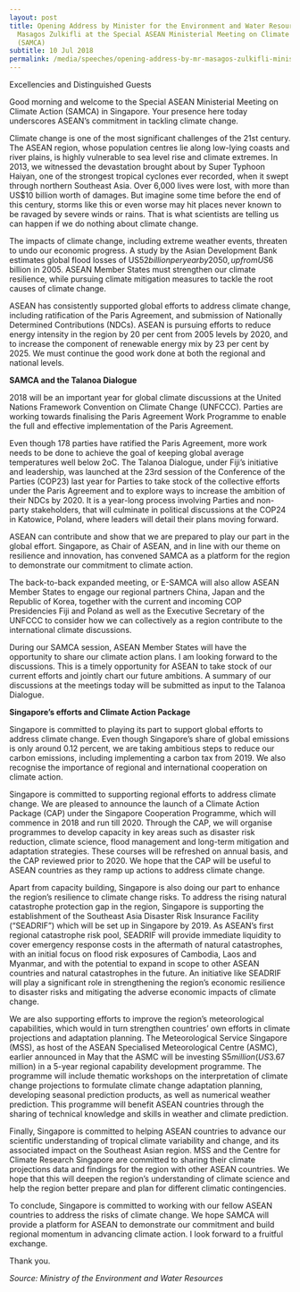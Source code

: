 ```yaml
---
layout: post
title: Opening Address by Minister for the Environment and Water Resources
  Masagos Zulkifli at the Special ASEAN Ministerial Meeting on Climate Action
  (SAMCA)
subtitle: 10 Jul 2018
permalink: /media/speeches/opening-address-by-mr-masagos-zulkifli-minister-for-the-environment-and-water-resources-at-the-special-asean-ministerial-meeting-on-climate-action-(samca)-10-july-2018/
---
```

Excellencies and Distinguished Guests

Good morning and welcome to the Special ASEAN Ministerial Meeting on Climate Action (SAMCA) in Singapore. Your presence here today underscores ASEAN’s commitment in tackling climate change.

Climate change is one of the most significant challenges of the 21st century.  The ASEAN region, whose population centres lie along low-lying coasts and river plains, is highly vulnerable to sea level rise and climate extremes.  In 2013, we witnessed the devastation brought about by Super Typhoon Haiyan, one of the strongest tropical cyclones ever recorded, when it swept through northern Southeast Asia.  Over 6,000 lives were lost, with more than US$10 billion worth of damages. But imagine some time before the end of this century, storms like this or even worse may hit places never known to be ravaged by severe winds or rains. That is what scientists are telling us can happen if we do nothing about climate change.

The impacts of climate change, including extreme weather events, threaten to undo our economic progress. A study by the Asian Development Bank estimates global flood losses of US$52 billion per year by 2050, up from US$6 billion in 2005. ASEAN Member States must strengthen our climate resilience, while pursuing climate mitigation measures to tackle the root causes of climate change.

ASEAN has consistently supported global efforts to address climate change, including ratification of the Paris Agreement, and submission of Nationally Determined Contributions (NDCs). ASEAN is pursuing efforts to reduce energy intensity in the region by 20 per cent from 2005 levels by 2020, and to increase the component of renewable energy mix by 23 per cent by 2025.  We must continue the good work done at both the regional and national levels.

**SAMCA and the Talanoa Dialogue**

2018 will be an important year for global climate discussions at the United Nations Framework Convention on Climate Change (UNFCCC).  Parties are working towards finalising the Paris Agreement Work Programme to enable the full and effective implementation of the Paris Agreement.

Even though 178 parties have ratified the Paris Agreement, more work needs to be done to achieve the goal of keeping global average temperatures well below 2oC.  The Talanoa Dialogue, under Fiji’s initiative and leadership, was launched at the 23rd session of the Conference of the Parties (COP23) last year for Parties to take stock of the collective efforts under the Paris Agreement and to explore ways to increase the ambition of their NDCs by 2020.  It is a year-long process involving Parties and non-party stakeholders, that will culminate in political discussions at the COP24 in Katowice, Poland, where leaders will detail their plans moving forward.

ASEAN can contribute and show that we are prepared to play our part in the global effort. Singapore, as Chair of ASEAN, and in line with our theme on resilience and innovation, has convened SAMCA as a platform for the region to demonstrate our commitment to climate action.

The back-to-back expanded meeting, or E-SAMCA will also allow ASEAN Member States to engage our regional partners China, Japan and the Republic of Korea, together with the current and incoming COP Presidencies Fiji and Poland as well as the Executive Secretary of the UNFCCC to consider how we can collectively as a region contribute to the international climate discussions.

During our SAMCA session, ASEAN Member States will have the opportunity to share our climate action plans.  I am looking forward to the discussions.  This is a timely opportunity for ASEAN to take stock of our current efforts and jointly chart our future ambitions.  A summary of our discussions at the meetings today will be submitted as input to the Talanoa Dialogue.

**Singapore’s efforts and Climate Action Package**

Singapore is committed to playing its part to support global efforts to address climate change.  Even though Singapore’s share of global emissions is only around 0.12 percent, we are taking ambitious steps to reduce our carbon emissions, including implementing a carbon tax from 2019.  We also recognise the importance of regional and international cooperation on climate action.

Singapore is committed to supporting regional efforts to address climate change.  We are pleased to announce the launch of a Climate Action Package (CAP) under the Singapore Cooperation Programme, which will commence in 2018 and run till 2020.  Through the CAP, we will organise programmes to develop capacity in key areas such as disaster risk reduction, climate science, flood management and long-term mitigation and adaptation strategies.  These courses will be refreshed on annual basis, and the CAP reviewed prior to 2020.  We hope that the CAP will be useful to ASEAN countries as they ramp up actions to address climate change.

Apart from capacity building, Singapore is also doing our part to enhance the region’s resilience to climate change risks.  To address the rising natural catastrophe protection gap in the region, Singapore is supporting the establishment of the Southeast Asia Disaster Risk Insurance Facility (“SEADRIF”) which will be set up in Singapore by 2019.  As ASEAN’s first regional catastrophe risk pool, SEADRIF will provide immediate liquidity to cover emergency response costs in the aftermath of natural catastrophes, with an initial focus on flood risk exposures of Cambodia, Laos and Myanmar, and with the potential to expand in scope to other ASEAN countries and natural catastrophes in the future.  An initiative like SEADRIF will play a significant role in strengthening the region’s economic resilience to disaster risks and mitigating the adverse economic impacts of climate change.

We are also supporting efforts to improve the region’s meteorological capabilities, which would in turn strengthen countries’ own efforts in climate projections and adaptation planning.  The Meteorological Service Singapore (MSS), as host of the ASEAN Specialised Meteorological Centre (ASMC), earlier announced in May that the ASMC will be investing S$5 million (US$3.67 million) in a 5-year regional capability development programme.  The programme will include thematic workshops on the interpretation of climate change projections to formulate climate change adaptation planning, developing seasonal prediction products, as well as numerical weather prediction. This programme will benefit ASEAN countries through the sharing of technical knowledge and skills in weather and climate prediction.

Finally, Singapore is committed to helping ASEAN countries to advance our scientific understanding of tropical climate variability and change, and its associated impact on the Southeast Asian region.  MSS and the Centre for Climate Research Singapore are committed to sharing their climate projections data and findings for the region with other ASEAN countries.  We hope that this will deepen the region’s understanding of climate science and help the region better prepare and plan for different climatic contingencies.

To conclude, Singapore is committed to working with our fellow ASEAN countries to address the risks of climate change. We hope SAMCA will provide a platform for ASEAN to demonstrate our commitment and build regional momentum in advancing climate action.  I look forward to a fruitful exchange.

Thank you. 


*Source: Ministry of the Environment and Water Resources*